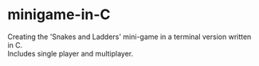 # minigame-in-C

Creating the 'Snakes and Ladders' mini-game in a terminal version written in C.  
Includes single player and multiplayer.
